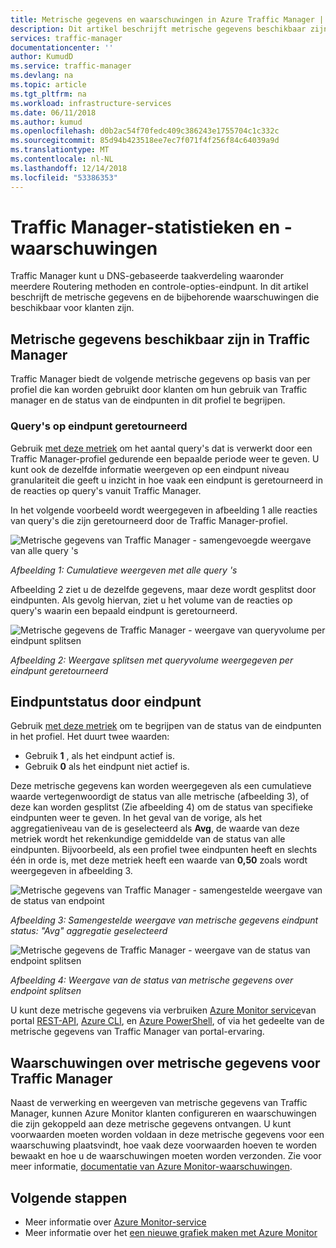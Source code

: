 ```yaml
---
title: Metrische gegevens en waarschuwingen in Azure Traffic Manager | Microsoft Docs
description: Dit artikel beschrijft metrische gegevens beschikbaar zijn voor Traffic Manager in Azure.
services: traffic-manager
documentationcenter: ''
author: KumudD
ms.service: traffic-manager
ms.devlang: na
ms.topic: article
ms.tgt_pltfrm: na
ms.workload: infrastructure-services
ms.date: 06/11/2018
ms.author: kumud
ms.openlocfilehash: d0b2ac54f70fedc409c386243e1755704c1c332c
ms.sourcegitcommit: 85d94b423518ee7ec7f071f4f256f84c64039a9d
ms.translationtype: MT
ms.contentlocale: nl-NL
ms.lasthandoff: 12/14/2018
ms.locfileid: "53386353"
---
```

# <a name="traffic-manager-metrics-and-alerts"></a>Traffic Manager-statistieken en -waarschuwingen

Traffic Manager kunt u DNS-gebaseerde taakverdeling waaronder meerdere Routering methoden en controle-opties-eindpunt. In dit artikel beschrijft de metrische gegevens en de bijbehorende waarschuwingen die beschikbaar voor klanten zijn. 

## <a name="metrics-available-in-traffic-manager"></a>Metrische gegevens beschikbaar zijn in Traffic Manager 

Traffic Manager biedt de volgende metrische gegevens op basis van per profiel die kan worden gebruikt door klanten om hun gebruik van Traffic manager en de status van de eindpunten in dit profiel te begrijpen.  

### <a name="queries-by-endpoint-returned"></a>Query's op eindpunt geretourneerd
Gebruik [met deze metriek](../monitoring-and-diagnostics/monitoring-supported-metrics.md) om het aantal query's dat is verwerkt door een Traffic Manager-profiel gedurende een bepaalde periode weer te geven. U kunt ook de dezelfde informatie weergeven op een eindpunt niveau granulariteit die geeft u inzicht in hoe vaak een eindpunt is geretourneerd in de reacties op query's vanuit Traffic Manager.

In het volgende voorbeeld wordt weergegeven in afbeelding 1 alle reacties van query's die zijn geretourneerd door de Traffic Manager-profiel. 

  
![Metrische gegevens van Traffic Manager - samengevoegde weergave van alle query 's](./media/traffic-manager-metrics-alerts/traffic-manager-metrics-queries-aggregate-view.png)

*Afbeelding 1: Cumulatieve weergeven met alle query 's*
  
Afbeelding 2 ziet u de dezelfde gegevens, maar deze wordt gesplitst door eindpunten. Als gevolg hiervan, ziet u het volume van de reacties op query's waarin een bepaald eindpunt is geretourneerd.

![Metrische gegevens de Traffic Manager - weergave van queryvolume per eindpunt splitsen](./media/traffic-manager-metrics-alerts/traffic-manager-metrics-query-volume-per-endpoint.png)

*Afbeelding 2: Weergave splitsen met queryvolume weergegeven per eindpunt geretourneerd*

## <a name="endpoint-status-by-endpoint"></a>Eindpuntstatus door eindpunt
Gebruik [met deze metriek](../monitoring-and-diagnostics/monitoring-supported-metrics.md#microsoftnetworktrafficmanagerprofiles) om te begrijpen van de status van de eindpunten in het profiel. Het duurt twee waarden:
 - Gebruik **1** , als het eindpunt actief is.
 - Gebruik **0** als het eindpunt niet actief is.

Deze metrische gegevens kan worden weergegeven als een cumulatieve waarde vertegenwoordigt de status van alle metrische (afbeelding 3), of deze kan worden gesplitst (Zie afbeelding 4) om de status van specifieke eindpunten weer te geven. In het geval van de vorige, als het aggregatieniveau van de is geselecteerd als **Avg**, de waarde van deze metriek wordt het rekenkundige gemiddelde van de status van alle eindpunten. Bijvoorbeeld, als een profiel twee eindpunten heeft en slechts één in orde is, met deze metriek heeft een waarde van **0,50** zoals wordt weergegeven in afbeelding 3. 


![Metrische gegevens van Traffic Manager - samengestelde weergave van de status van endpoint](./media/traffic-manager-metrics-alerts/traffic-manager-metrics-endpoint-status-composite-view.png)

*Afbeelding 3: Samengestelde weergave van metrische gegevens eindpunt status: "Avg" aggregatie geselecteerd*


![Metrische gegevens de Traffic Manager - weergave van de status van endpoint splitsen](./media/traffic-manager-metrics-alerts/traffic-manager-metrics-endpoint-status-split-view.png)

*Afbeelding 4: Weergave van de status van metrische gegevens over endpoint splitsen*

U kunt deze metrische gegevens via verbruiken [Azure Monitor service](../monitoring-and-diagnostics/monitoring-supported-metrics.md)van portal [REST-API](https://docs.microsoft.com/rest/api/monitor/), [Azure CLI](https://docs.microsoft.com/cli/azure/monitor), en [Azure PowerShell](https://docs.microsoft.com/powershell/module/azurerm.insights), of via het gedeelte van de metrische gegevens van Traffic Manager van portal-ervaring.

## <a name="alerts-on-traffic-manager-metrics"></a>Waarschuwingen over metrische gegevens voor Traffic Manager
Naast de verwerking en weergeven van metrische gegevens van Traffic Manager, kunnen Azure Monitor klanten configureren en waarschuwingen die zijn gekoppeld aan deze metrische gegevens ontvangen. U kunt voorwaarden moeten worden voldaan in deze metrische gegevens voor een waarschuwing plaatsvindt, hoe vaak deze voorwaarden hoeven te worden bewaakt en hoe u de waarschuwingen moeten worden verzonden. Zie voor meer informatie, [documentatie van Azure Monitor-waarschuwingen](../monitoring-and-diagnostics/monitor-alerts-unified-usage.md).

## <a name="next-steps"></a>Volgende stappen
- Meer informatie over [Azure Monitor-service](../monitoring-and-diagnostics/monitoring-supported-metrics.md)
- Meer informatie over het [een nieuwe grafiek maken met Azure Monitor](../azure-monitor/platform/metrics-charts.md#create-a-new-chart)
